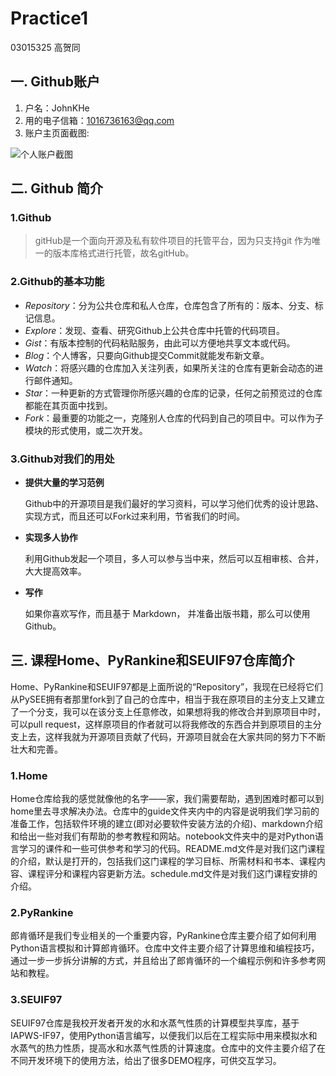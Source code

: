 # Practice1

03015325 高贺同

## 一. Github账户

1. 户名：JohnKHe
2. 用的电子信箱：1016736163@qq.com
3. 账户主页面截图:

![个人账户截图](GithubScreenshot.png)

## 二. Github 简介

### 1.Github

> gitHub是一个面向开源及私有软件项目的托管平台，因为只支持git 作为唯一的版本库格式进行托管，故名gitHub。

### 2.Github的基本功能

* *Repository*：分为公共仓库和私人仓库，仓库包含了所有的：版本、分支、标记信息。
* *Explore*：发现、查看、研究Github上公共仓库中托管的代码项目。
* *Gist*：有版本控制的代码粘贴服务，由此可以方便地共享文本或代码。
* *Blog*：个人博客，只要向Github提交Commit就能发布新文章。
* *Watch*：将感兴趣的仓库加入关注列表，如果所关注的仓库有更新会动态的进行邮件通知。
* *Star*：一种更新的方式管理你所感兴趣的仓库的记录，任何之前预览过的仓库都能在其页面中找到。
* *Fork*：最重要的功能之一，克隆别人仓库的代码到自己的项目中。可以作为子模块的形式使用，或二次开发。

### 3.Github对我们的用处

* **提供大量的学习范例**

   Github中的开源项目是我们最好的学习资料，可以学习他们优秀的设计思路、实现方式，而且还可以Fork过来利用，节省我们的时间。

* **实现多人协作**

   利用Github发起一个项目，多人可以参与当中来，然后可以互相审核、合并，大大提高效率。

* **写作**

   如果你喜欢写作，而且基于 Markdown， 并准备出版书籍，那么可以使用Github。

## 三. 课程Home、PyRankine和SEUIF97仓库简介

Home、PyRankine和SEUIF97都是上面所说的“Repository”，我现在已经将它们从PySEE拥有者那里fork到了自己的仓库中，相当于我在原项目的主分支上又建立了一个分支，我可以在该分支上任意修改，如果想将我的修改合并到原项目中时，可以pull request，这样原项目的作者就可以将我修改的东西合并到原项目的主分支上去，这样我就为开源项目贡献了代码，开源项目就会在大家共同的努力下不断壮大和完善。

### 1.**Home**

Home仓库给我的感觉就像他的名字——家，我们需要帮助，遇到困难时都可以到home里去寻求解决办法。仓库中的guide文件夹内中的内容是说明我们学习前的准备工作，包括软件环境的建立(即对必要软件安装方法的介绍)、markdown介绍和给出一些对我们有帮助的参考教程和网站。notebook文件夹中的是对Python语言学习的课件和一些可供参考和学习的代码。README.md文件是对我们这门课程的介绍，默认是打开的，包括我们这门课程的学习目标、所需材料和书本、课程内容、课程评分和课程内容更新方法。schedule.md文件是对我们这门课程安排的介绍。

### 2.**PyRankine**

郎肯循环是我们专业相关的一个重要内容，PyRankine仓库主要介绍了如何利用Python语言模拟和计算郎肯循环。仓库中文件主要介绍了计算思维和编程技巧，通过一步一步拆分讲解的方式，并且给出了郎肯循环的一个编程示例和许多参考网站和教程。

### 3.**SEUIF97**

SEUIF97仓库是我校开发者开发的水和水蒸气性质的计算模型共享库，基于IAPWS-IF97，使用Python语言编写，以便我们以后在工程实际中用来模拟水和水蒸气的热力性质，提高水和水蒸气性质的计算速度。仓库中的文件主要介绍了在不同开发环境下的使用方法，给出了很多DEMO程序，可供交互学习。